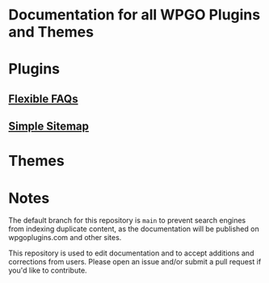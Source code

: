 # Documentation for all WPGO Plugins and Themes

# Plugins

## [Flexible FAQs](https://github.com/dgwyer/docs-wpgo-plugins-and-themes/tree/main/plugins/flexible-faqs)
## [Simple Sitemap](https://github.com/dgwyer/docs-wpgo-plugins-and-themes/tree/main/plugins/simple-sitemap)

# Themes

# Notes

The default branch for this repository is `main` to prevent search engines from indexing duplicate content, as the documentation will be published on wpgoplugins.com and other sites.

This repository is used to edit documentation and to accept additions and corrections from users. Please open an issue and/or submit a pull request if you'd like to contribute.
